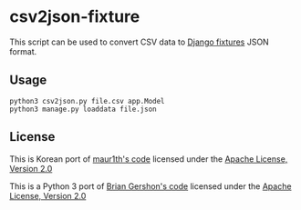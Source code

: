 # csv2json-fixture
This script can be used to convert CSV data to [Django fixtures](https://docs.djangoproject.com/en/stable/howto/initial-data/) JSON format.

## Usage
```
python3 csv2json.py file.csv app.Model
python3 manage.py loaddata file.json
```

## License
This is Korean port of [maur1th's code](https://github.com/maur1th/csv2json-fixture) licensed under the [Apache License, Version 2.0](http://www.apache.org/licenses/LICENSE-2.0)

This is a Python 3 port of [Brian Gershon's code](https://djangosnippets.org/snippets/1680/) licensed under the [Apache License, Version 2.0](http://www.apache.org/licenses/LICENSE-2.0)
